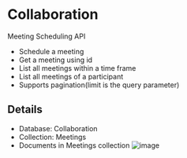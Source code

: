 # Collaboration
Meeting Scheduling API

-	Schedule a meeting
-	Get a meeting using id
-	List all meetings within a time frame
-	List all meetings of a participant
-   Supports pagination(limit is the query parameter)

## Details
- Database: Collaboration
- Collection: Meetings
- Documents in Meetings collection
![image](https://user-images.githubusercontent.com/60823226/96409077-56c64100-1202-11eb-9ab8-73d7411e6128.png)
